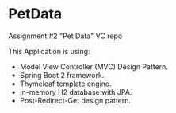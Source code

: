# PetData
Assignment #2 "Pet Data" VC repo

This Application is using: 
- Model View Controller (MVC) Design Pattern.
- Spring Boot 2 framework.
- Thymeleaf template engine.
- in-memory H2 database with JPA.
- Post-Redirect-Get design pattern.
